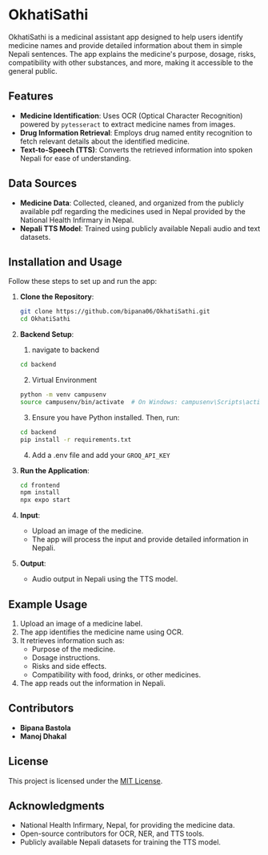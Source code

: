 # OkhatiSathi

OkhatiSathi is a medicinal assistant app designed to help users identify medicine names and provide detailed information about them in simple Nepali sentences. The app explains the medicine's purpose, dosage, risks, compatibility with other substances, and more, making it accessible to the general public.

## Features
- **Medicine Identification**: Uses OCR (Optical Character Recognition) powered by `pytesseract` to extract medicine names from images.
- **Drug Information Retrieval**: Employs drug named entity recognition to fetch relevant details about the identified medicine.
- **Text-to-Speech (TTS)**: Converts the retrieved information into spoken Nepali for ease of understanding.

## Data Sources
- **Medicine Data**: Collected, cleaned, and organized from the publicly available pdf regarding the medicines used in Nepal provided by the National Health Infirmary in Nepal. 
- **Nepali TTS Model**: Trained using publicly available Nepali audio and text datasets.

## Installation and Usage
Follow these steps to set up and run the app:

1. **Clone the Repository**:
    ```bash
    git clone https://github.com/bipana06/OkhatiSathi.git
    cd OkhatiSathi
    ```
2. **Backend Setup**:

    1. navigate to backend
    ```bash
    cd backend
    ```
    2. Virtual Environment 
    ```bash
    python -m venv campusenv
    source campusenv/bin/activate  # On Windows: campusenv\Scripts\activate
    ```
    3. Ensure you have Python installed. Then, run:
    ```bash
    cd backend
    pip install -r requirements.txt
    ```

    4. Add a .env file and add your ```GROQ_API_KEY```
    
3. **Run the Application**:
    ```bash
    cd frontend
    npm install
    npx expo start
    ```


4. **Input**:
    - Upload an image of the medicine.
    - The app will process the input and provide detailed information in Nepali.

5. **Output**:

    - Audio output in Nepali using the TTS model.

## Example Usage
1. Upload an image of a medicine label.
2. The app identifies the medicine name using OCR.
3. It retrieves information such as:
    - Purpose of the medicine.
    - Dosage instructions.
    - Risks and side effects.
    - Compatibility with food, drinks, or other medicines.
4. The app reads out the information in Nepali.

## Contributors
- **Bipana Bastola**
- **Manoj Dhakal**

## License
This project is licensed under the [MIT License](LICENSE).

## Acknowledgments
- National Health Infirmary, Nepal, for providing the medicine data.
- Open-source contributors for OCR, NER, and TTS tools.
- Publicly available Nepali datasets for training the TTS model.
